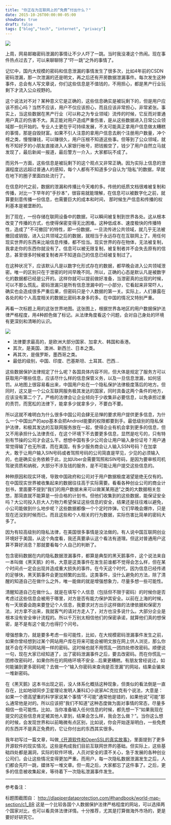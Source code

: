 ```yaml
---
title: "你正在为互联网上的“免费”付出什么？"
date: 2015-10-26T00:00:00-05:00
showDate: true
draft: false
tags: ["blog","tech", "internet", "privacy"]
---
```

![](/images/internet_free_privacy/title.jpeg)

上周，网易邮箱密码泄漏的事情让不少人吓了一跳。当时我没凑这个热闹。现在事件热点过去了，可以来聊聊除了“吓一跳”之外的事情了。

记忆中，国内大规模的密码和信息泄漏的事情发生了很多次，比如4年前的CSDN密码泄漏，那一次泄漏的还是明文，再之后还有开房数据泄漏事件。每次发生这种事件，总会有人写文章说，你们这些信息是不值钱的，不用担心，都是黑产行业玩剩下才流入公众视野的。

这个说法对不对？某种意义它是正确的，这些信息确实是被玩剩下的，但是用户应该不担心吗？当然不应该，用户不仅应该担心，而且应该非常担心，非常紧张。事实上，当这些数据在黑产行业（可以称之为专业领域）流传的时候，它反而对普通用户真正的伤害不大。真正能对用户造成严重伤害，是从这些数据进入日常公众领域那一刻开始的。专业人士更在乎可持续发展，不太可能真正拿用户信息做太糟糕的事情，那是自毁财富。如果不引人注意的拿用户信息去刷个注册用户数量，冲个榜之类，慢慢赚钱，可以赚很久，用户压根不知道这些事。但等到了公众领域，就有不知好歹的小朋友直接进入人家银行帐号，把钱搬空了，钱少了用户自然立马就发现了，最后新闻一报道，最后警方一介入，大家都玩不成了。

<!--more--> 

而另外一方面，这些信息是被玩剩下的这个观点又非常正确。因为实际上信息的泄漏程度远远超过普通人的感知，每个人都有不知道多少自认为“隐私”的数据，早就在地下的圈子里面四处流行了。

在信息时代之前，数据的泄漏和传播比今天难的多。传统的纸质文档很难被复制和传播，对比一下早年的"手抄本"，很容易就能理解，在信息可以被数字化之前，就算要刻意传播一份信息，也需要巨大的成本和时间， 那时候生产信息和传播的权利基本是被垄断的。

到了现在，一份存储在联网设备中的数据，可以瞬间被复制到世界各处。这从根本改变了传播的方式，也使得保密变得无比困难。这种低成本、速度极快的传播特性，造成了"不可撤回"的特性，即一份数据，一旦流传进公共领域，就几乎无法被撤回或销毁，进入公共领域之后的数据，就相当于永远存在在互联网上了。用任何现实世界的东西来比喻信息传播，都不恰当。现实世界的存在物体，无法被复制，我拿走你的东西你就没有了。信息可以被无限复制，被复制者并不会失去原有的信息，甚至很多时候被复制者并不知道自己的信息已经被复制过了。

在这种状况下，应该默认凡是以数字化形式存在的数据，都早晚会进入公共领域泄密。唯一的区别只在于泄密的时间早晚不同。所以，正确的心态是默认凡是被数字化的数据都已经是公开的。这样你就可以提前做好准备，当泄密真的出现的时候，可以不那么慌乱。密码泄漏只是所有信息泄漏中的一小部分，它看起来非常吓人，确实也会造成很多严重后果，但密码只是个人数据的第一关。实际上，人们暴露在各处的和个人高度相关的数据比密码本身多的多。在中国的情况又特别严重。

再看一次标题上用的这张世界地图。这张图上，根据世界各地区的用户数据保护法律严格程度，用4种颜色做了标记。从法律角度看这个问题，会对自己身处的环境有更深刻和清晰的认识。


![](/images/internet_free_privacy/title.jpeg)

* 法律要求最高的，是欧洲大部分国家、加拿大、韩国和香港。
* 其次，是美国、澳洲、新西兰、日本之类。
* 再其次，是俄罗斯，墨西哥之类。
* 最低的级别，中国、印度、巴基斯坦、土耳其、巴西…

这些数据保护法律规定了什么呢？各国具体内容不同，但大体是规定了服务方可以获取用户哪些信息，应该尽什么样的信息保管义务，以及一旦信息泄漏，如何惩罚。从地图上很容易看出来，中国用户处在一个隐私保护法律极度落后的地方。但同时，这又是一个公众互联网服务极其发达的国家，同时具备这两个条件的地方，应该没有第二个了。严格的法律会让企业倾向于少收集非必要信息，以免承担过重的责罚，而宽松的法律下，能拿多少就拿多少，不要白不要。

所以这就不难明白为什么很多中国公司会肆无忌惮的要求用户提供更多信息，为什么一个中国出产的app基本会把Android能要的权限都要到手。最低级别的隐私保护法律，和极其发达的互联网服务放在一起，使得企业有机会拿到更多的信息，但又不用承担什么法律责任，在这个环境下不去要更多信息，显然是吃亏的，只有特别有节操的公司才会这么干。想想中国有多少公司会让用户输入身份证号？用户通常觉得输了也无所谓，而在美国，有多少服务商会让人输入SSN号码？在加拿大，敢于让用户输入SIN号码或者驾照号码的公司简直是罕见，少见的必须输入的，也是确实业务依赖于此，比如Uber会需要驾照和SIN号码，是因为要审核司机驾驶资质和纳税，大部分不涉及钱的服务，是不可能让用户提交这些信息的。

种种原因和现实环境，导致中国政府和公司对于用户数据极度渴望是绝无仅有的。在中国现实世界被收集起来的数据往往高于实际需要。看看各种创业公司的商业计划书，里面要不提到“我们的用户数据未来可以做某某用途”之类的大数据相关忽悠，那简直就不能算是一份合格的计划书。但他们收集到的这些数据，能保证安全吗？大公司投入巨大人力物力希望保证这些信息的安全，结果还是往往难以避免，小公司能做到什么地步呢？这些数据都像一个个定时炸弹。它们早晚会爆炸，只是现在还没到时候而已。而且这些和个人相关的行为数据，实际伤害比简单的密码大多了。

因为有较高级别的隐私法律，在美国很多事情是没法做的。有人说中国互联网创业环境好于美国，从这个角度看，我还真要承认这个看法有道理。但这对普通用户这算不算好消息？那就要看每个人自己的判断了。

包含密码数据在内的隐私数据泄漏事件，都算是典型的黑天鹅事件，这个说法来自一本叫做《黑天鹅》的书，大意是这类事件在发生前谁都不觉得会怎么样，但在某个时间点一定会出现并造成重大损失的事件。在今天这个时代，因为信息已经传递的足够快，黑天鹅事件会更加频繁的出现。这类事件，没什么避免的方法，除了清醒的知道自己在做什么之外，唯一能做的就是增强想象力，尽量多想一些可能性。

清醒知道自己在做什么，就是在填写个人信息（包括但不限于密码）的时候你是否考虑过这些信息会被用于哪里，对方是否有能力保护其安全。以前在上海的时候，有一天居委会跑来要登记个人信息，我要求对方出示这样做的法律依据和保密方法，对方拿不出来，我就客气的请对方走人了，对方也没多说什么。大部分企业是根本没有安全审计流程的。所以千万别太相信他们的保密承诺，就算他们真的想保密，是不是有这个能力也得打个问号。

增强想象力，就是要多考虑一些可能性，比如，在大规模密码泄漏事件发生之前，如果你曾经想到过某个网站用户库在将来可能会被明文放在网上供人浏览，那么你就不会在不同网站用一样的密码。这时候也就不用慌乱一团四处修改密码。顺便说一句，现在大家已经知道了，出了密码泄漏事件之后，要去改密码。而在你慌乱一团修改密码时，如果你所在的网络环境不安全...后果更糟糕。有朋友曾经说过，如何能骗到更多密码呢？去做一个“输入你密码来查询是否泄漏”的网站，结果会骗来一堆新密码。

在《黑天鹅》这本书出现之前，没人体系化概括这种现象，但类似的看法倒是一直存在，比如地球同步卫星理论发明人兼科幻小说家AC克拉克有个说法，大意是：如果一个德高望重的科学家说某个事情"不可能"通常他是错的，如果他说"可能"那么通常他是对的。所以应该把"我们不知道"这种态度做为面对事情的常态，尽量多相信一些可能性。比如，当你准备输入任何信息的时候，都先想一下“如果我现在提交的这些信息肯定被其他人拿到，结果会怎么样，我会怎么做？”。当你这么想的时候，会发现世界和以前略微有点区别，比如说，你会开始逐渐明白，一些免费的东西并不是真正免费的，它让你付出的东西其实很多。

我年初写过一篇文章，叫做[《开源软件和OpenSSL的真实故事》](../openssl_and_opensource/)，里面提到了更多开源软件的现实情况。这些是构成我们目前互联网世界的基础。但实际上，这些基础四处都是漏洞，实际的软件环境，人员对安全的漠不关心，急于发展的各种创业公司们，会让这些情况变得更加严重。而用户，每一次隐私数据泄漏发生之后，人们都会先吓一跳，媒体写一堆文章。但一周之后，大家都忘了这件事了。之后，更多的信息被收集起来，等待着下一次隐私泄漏事件发生。

----

参考备注：

标题图截图自： http://dlapiperdataprotection.com/#handbook/world-map-section/c1_BR 这是一个比较各国个人数据保护法律严格程度的网站，可以选择两个国家对比，也可以看具体法律详情。十分推荐，尤其是打算做海外市场的，更是要好好研究它。
